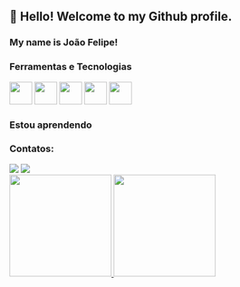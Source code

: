 ## 👋 Hello! Welcome to my Github profile.
### My name is João Felipe!
<!--
**ofelipesilva/ofelipesilva** is a ✨ _special_ ✨ repository because its `README.md` (this file) appears on your GitHub profile.

Here are some ideas to get you started:

- 🔭 I’m currently working on ...
- 🌱 I’m currently learning ...
- 👯 I’m looking to collaborate on ...
- 🤔 I’m looking for help with ...
- 💬 Ask me about ...
- 📫 How to reach me: ...
- 😄 Pronouns: ...
- ⚡ Fun fact: ...
-->

### Ferramentas e Tecnologias

<img src="https://cdn.jsdelivr.net/gh/devicons/devicon/icons/python/python-original.svg" width="40" height="40"/>
<img src="https://cdn.jsdelivr.net/gh/devicons/devicon/icons/django/django-original.svg" width="40" height="40"/>
<img src="https://cdn.jsdelivr.net/gh/devicons/devicon/icons/docker/docker-original.svg" width="40" height="40"/>
<img src="https://cdn.jsdelivr.net/gh/devicons/devicon/icons/postgresql/postgresql-original.svg" width="40" height="40"/>
<img src="https://cdn.jsdelivr.net/gh/devicons/devicon/icons/git/git-original.svg" width="40" height="40"/>

### Estou aprendendo

<link rel="stylesheet" href="https://cdn.jsdelivr.net/gh/devicons/devicon@v2.14.0/devicon.min.css" width="40" height="40">
<link rel="stylesheet" href="https://cdn.jsdelivr.net/gh/devicons/devicon@v2.14.0/devicon.min.css" width="40" height="40">

### Contatos:

<div>
<a href="https://instagram.com/ofellipesilvaa" target="_blank"><img src="https://img.shields.io/badge/-Instagram-%23E4405F?style=for-the-badge&logo=instagram&logoColor=white" target="_blank"></a>
<a href="https://www.linkedin.com/in/ofelipesilva/" target="_blank"><img src="https://img.shields.io/badge/-LinkedIn-%230077B5?style=for-the-badge&logo=linkedin&logoColor=white" target="_blank"></a>
</div>

<div>
<a href="https://github.com/ofelipesilva">
<img height="180em" src="https://github-readme-stats.vercel.app/api/top-langs/?username=ofelipesilva&layout=compact&langs_count=7&theme=dracula"/>
<img height="180em" src="https://github-readme-stats.vercel.app/api?username=ofelipesilva&show_icons=true&theme=dracula&include_all_commits=true&count_private=true"/>
</div>
